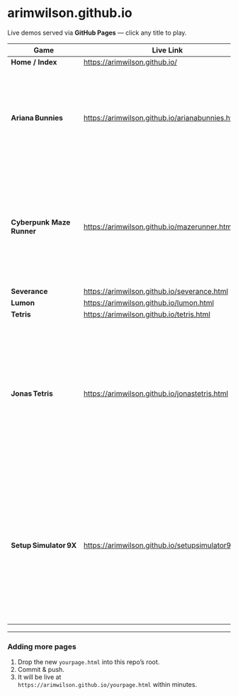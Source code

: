 # arimwilson.github.io

Live demos served via **GitHub Pages** — click any title to play.

| Game                      | Live Link                                            | What It Is / Cool Bits                                                                                                                                                                                                                                                                                                              |
| ------------------------- | ---------------------------------------------------- | ----------------------------------------------------------------------------------------------------------------------------------------------------------------------------------------------------------------------------------------------------------------------------------------------------------------------------------- |
| **Home / Index**          | <https://arimwilson.github.io/>                      | —                                                                                                                                                                                                                                                                                                                                   |
| **Ariana Bunnies**        | <https://arimwilson.github.io/arianabunnies.html>    | 🐇 **2‑D platformer.** Canvas‑driven, procedurally builds each level at run‑time. Collect every carrot, then autotransitions to a harder layout. Keyboard **or** on‑screen touch controls; responsive scaling for mobile.                                                                                                           |
| **Cyberpunk Maze Runner** | <https://arimwilson.github.io/mazerunner.html>       | 💾 **Neon maze speed‑runner.** Generates a brand‑new maze from a date‑seeded RNG (one unique “daily run” per player). Three‑minute global timer, local‑storage high‑score board, pulsing colour palettes, WASD or touch edge swipes.                                                                                                |
| **Severance**             | <https://arimwilson.github.io/severance.html>        | —                                                                                                                                                                                                                                                                                                                                   |
| **Lumon**                 | <https://arimwilson.github.io/lumon.html>            | —                                                                                                                                                                                                                                                                                                                                   |
| **Tetris**                | <https://arimwilson.github.io/tetris.html>           | —                                                                                                                                                                                                                                                                                                                                   |
| **Jonas Tetris**          | <https://arimwilson.github.io/jonastetris.html>      | 🎮 **Grayscale Tetris remix.** Every tetromino is a shade of gray _except_ the bright‑red **J‑piece**—a nod to seven‑time world champ Jonas Neubauer. Arrow keys rotate/slide, **space** hard‑drops. Shows next piece, tallies score with line‑clear multipliers, and pops a timestamped _Game Over_ alert.                         |
| **Setup Simulator 9X**    | <https://arimwilson.github.io/setupsimulator9x.html> | 🖥️ **Tongue‑in‑cheek “console‑setup” sim.** Complete a to‑do list of nerdy chores: edit INI files in a faux text editor, trawl shady ROM sites, juggle SD‑card space – but get a whopping ‑1000‑point penalty if you dare press “PLAY”. Retro CRT styling, multiple mini‑games inside modal windows, point scoring & progress bars. |

---

### Adding more pages

1. Drop the new `yourpage.html` into this repo’s root.
2. Commit & push.
3. It will be live at  
   `https://arimwilson.github.io/yourpage.html` within minutes.
